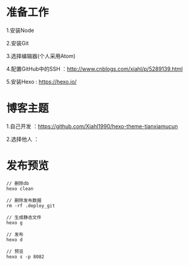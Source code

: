 # 准备工作

1.安装Node

2.安装Git

3.选择编辑器(个人采用Atom)

4.配置GitHub中的SSH ：http://www.cnblogs.com/xiahl/p/5289139.html

5.安装Hexo : https://hexo.io/

# 博客主题

1.自己开发 ：https://github.com/Xiahl1990/hexo-theme-tianxiamucun

2.选择他人 ：

# 发布预览

```
// 删除db
hexo clean

// 删除发布数据
rm -rf .deploy_git

// 生成静态文件
hexo g

// 发布
hexo d

// 预览
hexo s -p 8082
```
